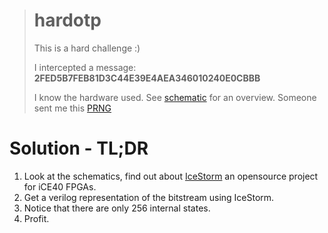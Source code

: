 ># hardotp 
>
> This is a hard challenge :)
> 
> I intercepted a message: **2FED5B7FEB81D3C44E39E4AEA346010240E0CBBB** 
> 
> I know the hardware used. See [schematic](schematic.png) for an overview. Someone sent me this [PRNG](prng.bin)
# Solution - TL;DR

1. Look at the schematics, find out about [IceStorm](http://www.clifford.at/icestorm/) an opensource project for iCE40 FPGAs.
2. Get a verilog representation of the bitstream using IceStorm.
3. Notice that there are only 256 internal states.
4. Profit.

